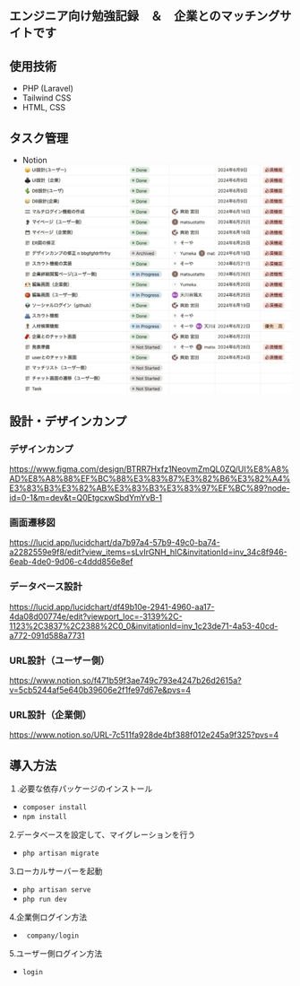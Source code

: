 ## エンジニア向け勉強記録　＆　企業とのマッチングサイトです

## 使用技術
* PHP (Laravel)
* Tailwind CSS
* HTML, CSS

## タスク管理
* Notion
![alt text](image-1.png)

## 設計・デザインカンプ

### デザインカンプ
https://www.figma.com/design/BTRR7Hxfz1NeovmZmQL0ZQ/UI%E8%A8%AD%E8%A8%88%EF%BC%88%E3%83%87%E3%82%B6%E3%82%A4%E3%83%B3%E3%82%AB%E3%83%B3%E3%83%97%EF%BC%89?node-id=0-1&m=dev&t=Q0EtgcxwSbdYmYvB-1

### 画面遷移図
https://lucid.app/lucidchart/da7b97a4-57b9-49c0-ba74-a2282559e9f8/edit?view_items=sLvIrGNH_hIC&invitationId=inv_34c8f946-6eab-4de0-9d06-c4ddd856e8ef

### データベース設計
https://lucid.app/lucidchart/df49b10e-2941-4960-aa17-4da08d00774e/edit?viewport_loc=-3139%2C-1123%2C3837%2C2388%2C0_0&invitationId=inv_1c23de71-4a53-40cd-a772-091d588a7731


### URL設計（ユーザー側）
https://www.notion.so/f471b59f3ae749c793e4247b26d2615a?v=5cb5244af5e640b39606e2f1fe97d67e&pvs=4
### URL設計（企業側）
https://www.notion.so/URL-7c511fa928de4bf388f012e245a9f325?pvs=4





## 導入方法

１.必要な依存パッケージのインストール
 * ```composer install```
 * ```npm install ```

2.データベースを設定して、マイグレーションを行う
 *  ``` php artisan migrate ```

3.ローカルサーバーを起動
* ``` php artisan serve ```
* ``` php run dev ```

4.企業側ログイン方法
* ``` company/login```

5.ユーザー側ログイン方法
* ``` login ```

